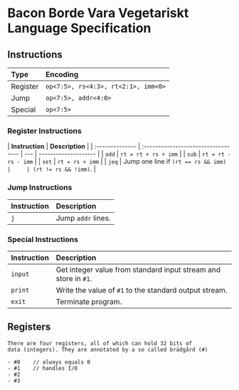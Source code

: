 # Bacon Borde Vara Vegetariskt Language Specification

## Instructions

| **Type** | **Encoding**                        |
| :------- | :---------------------------------- |
| Register | `op<7:5>, rs<4:3>, rt<2:1>, imm<0>` |
| Jump     | `op<7:5>, addr<4:0>`                |
| Special  | `op<7:5>`                           |

### Register Instructions

| **Instruction** | **Description**                     |
| :-------------- | :---------------------------------- | --- | -------------------- |
| `add`           | `rt = rt + rs + imm`                |
| `sub`           | `rt = rt - rs - imm`                |
| `set`           | `rt = rs + imm`                     |
| `jeq`           | Jump one line if `(rt == rs && imm) |     | (rt != rs && !imm)`. |

### Jump Instructions

| **Instruction** | **Description**    |
| :-------------- | :----------------- |
| `j`             | Jump `addr` lines. |

### Special Instructions

| **Instruction** | **Description**                                                 |
| :-------------- | :-------------------------------------------------------------- |
| `input`         | Get integer value from standard input stream and store in `#1`. |
| `print`         | Write the value of `#1` to the standard output stream.          |
| `exit`          | Terminate program.                                              |

## Registers

    There are four registers, all of which can hold 32 bits of
    data (integers). They are annotated by a so called brädgård (#)

    - #0    // always equals 0
    - #1    // handles I/O
    - #2
    - #3
